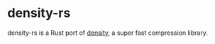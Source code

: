 density-rs
=========
density-rs is a Rust port of [density](https://github.com/k0dai/density), a super fast compression library.